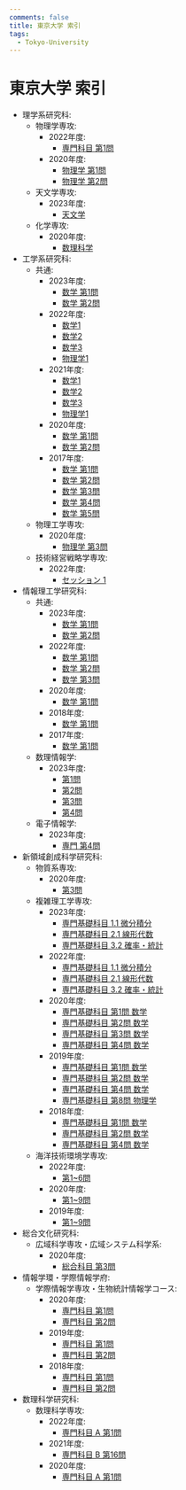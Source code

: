 ```yaml
---
comments: false
title: 東京大学 索引
tags:
  - Tokyo-University
---
```


# 東京大学 索引

- 理学系研究科:
    - 物理学専攻:
        - 2022年度:
            - [専門科目 第1問](science/phys_2022_sennmon_1.md)
        - 2020年度:
            - [物理学 第1問](science/phys_2020_phys_1.md)
            - [物理学 第2問](science/phys_2020_phys_2.md)
    - 天文学専攻:
        - 2023年度:
            - [天文学](science/astron_2023_astron.md)
    - 化学専攻:
        - 2020年度:
            - [数理科学](science/chem_2020_math_1.md)
- 工学系研究科:
    - 共通:
        - 2023年度:
            - [数学 第1問](engineering/kyotsu_2023_math_1.md)
            - [数学 第2問](engineering/kyotsu_2023_math_2.md)
        - 2022年度:
            - [数学1](engineering/kyotsu_2022_math_1.md)
            - [数学2](engineering/kyotsu_2022_math_2.md)
            - [数学3](engineering/kyotsu_2022_math_3.md)
            - [物理学1](engineering/kyotsu_2022_phys_1.md)
        - 2021年度:
            - [数学1](engineering/kyotsu_2021_math_1.md)
            - [数学2](engineering/kyotsu_2021_math_2.md)
            - [数学3](engineering/kyotsu_2021_math_3.md)
            - [物理学1](engineering/kyotsu_2021_phys_1.md)
        - 2020年度:
            - [数学 第1問](engineering/kyotsu_2020_math_1.md)
            - [数学 第2問](engineering/kyotsu_2020_math_2.md)
        - 2017年度:
            - [数学 第1問](engineering/kyotsu_2017_math_1.md)
            - [数学 第2問](engineering/kyotsu_2017_math_2.md)
            - [数学 第3問](engineering/kyotsu_2017_math_3.md)
            - [数学 第4問](engineering/kyotsu_2017_math_4.md)
            - [数学 第5問](engineering/kyotsu_2017_math_5.md)
    - 物理工学専攻:
        - 2020年度:
            - [物理学 第3問](engineering/ap_2020_phys_3.md)
    - 技術経営戦略学専攻:
        - 2022年度:
            - [セッション 1](engineering/tmi_2022_session_1.md)
- 情報理工学研究科:
    - 共通:
        - 2023年度:
            - [数学 第1問](IST/kyotsu_2023_math_1.md)
            - [数学 第2問](IST/kyotsu_2023_math_2.md)
        - 2022年度:
            - [数学 第1問](IST/kyotsu_2022_math_1.md)
            - [数学 第2問](IST/kyotsu_2022_math_2.md)
            - [数学 第3問](IST/kyotsu_2022_math_3.md)
        - 2020年度:
            - [数学 第1問](IST/kyotsu_2020_math_1.md)
        - 2018年度:
            - [数学 第1問](IST/kyotsu_2018_math_1.md)
        - 2017年度:
            - [数学 第1問](IST/kyotsu_2017_math_1.md)
    - 数理情報学:
        - 2023年度:
            - [第1問](IST/suuri_2023_1.md)
            - [第2問](IST/suuri_2023_2.md)
            - [第3問](IST/suuri_2023_3.md)
            - [第4問](IST/suuri_2023_4.md)
    - 電子情報学:
        - 2023年度:
            - [専門 第4問](IST/denshi_2023_5.md)
- 新領域創成科学研究科:
    - 物質系専攻:
        - 2020年度:
            - [第3問](frontier_sciences/materials_2020_3.md)
    - 複雑理工学専攻:
        - 2023年度:
            - [専門基礎科目 1.1 微分積分](frontier_sciences/cse_2023_1_1.md)
            - [専門基礎科目 2.1 線形代数](frontier_sciences/cse_2023_2_1.md)
            - [専門基礎科目 3.2 確率・統計](frontier_sciences/cse_2023_3_2.md)
        - 2022年度:
            - [専門基礎科目 1.1 微分積分](frontier_sciences/cse_2022_1_1.md)
            - [専門基礎科目 2.1 線形代数](frontier_sciences/cse_2022_2_1.md)
            - [専門基礎科目 3.2 確率・統計](frontier_sciences/cse_2022_3_2.md)
        - 2020年度:
            - [専門基礎科目 第1問 数学](frontier_sciences/cse_2020_1.md)
            - [専門基礎科目 第2問 数学](frontier_sciences/cse_2020_2.md)
            - [専門基礎科目 第3問 数学](frontier_sciences/cse_2020_3.md)
            - [専門基礎科目 第4問 数学](frontier_sciences/cse_2020_4.md)
        - 2019年度:
            - [専門基礎科目 第1問 数学](frontier_sciences/cse_2019_1.md)
            - [専門基礎科目 第2問 数学](frontier_sciences/cse_2019_2.md)
            - [専門基礎科目 第4問 数学](frontier_sciences/cse_2019_4.md)
            - [専門基礎科目 第8問 物理学](frontier_sciences/cse_2019_8.md)
        - 2018年度:
            - [専門基礎科目 第1問 数学](frontier_sciences/cse_2018_1.md)
            - [専門基礎科目 第2問 数学](frontier_sciences/cse_2018_2.md)
            - [専門基礎科目 第4問 数学](frontier_sciences/cse_2018_4.md)
    - 海洋技術環境学専攻:
        - 2022年度:
            - [第1~6問](frontier_sciences/otpe_2022_all.md)
        - 2020年度:
            - [第1~9問](frontier_sciences/otpe_2020_all.md)
        - 2019年度:
            - [第1~9問](frontier_sciences/otpe_2019_all.md)
- 総合文化研究科:
    - 広域科学専攻・広域システム科学系:
        - 2020年度:
            - [総合科目 第3問](art_and_sciences/system_2020_3.md)
- 情報学環・学際情報学府:
    - 学際情報学専攻・生物統計情報学コース:
        - 2020年度:
            - [専門科目 第1問](III/biostat_bioinfo_2020_1.md)
            - [専門科目 第2問](III/biostat_bioinfo_2020_2.md)
        - 2019年度:
            - [専門科目 第1問](III/biostat_bioinfo_2019_1.md)
            - [専門科目 第2問](III/biostat_bioinfo_2019_2.md)
        - 2018年度:
            - [専門科目 第1問](III/biostat_bioinfo_2018_1.md)
            - [専門科目 第2問](III/biostat_bioinfo_2018_2.md)
- 数理科学研究科:
    - 数理科学専攻:
        - 2022年度:
            - [専門科目 A 第1問](mathematical_sciences/ms_2022_A_1.md)
        - 2021年度:
            - [専門科目 B 第16問](mathematical_sciences/ms_2021_B_16.md)
        - 2020年度:
            - [専門科目 A 第1問](mathematical_sciences/ms_2020_A_1.md)